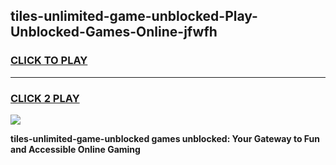 
## tiles-unlimited-game-unblocked-Play-Unblocked-Games-Online-jfwfh
<h3>
<a href="https://premium76.site?title=tiles-unlimited-game-unblocked&ref=24A">CLICK TO PLAY</a></h3>
<hr>

<h3>
<a href="https://premium76.site?title=tiles-unlimited-game-unblocked&ref=24A">CLICK 2 PLAY</a>
  
</h3>

<a href="https://premium76.site?title=tiles-unlimited-game-unblocked&ref=24A"><img src="https://clearcache.store/games.png"></a>


**tiles-unlimited-game-unblocked games unblocked: Your Gateway to Fun and Accessible Online Gaming**
